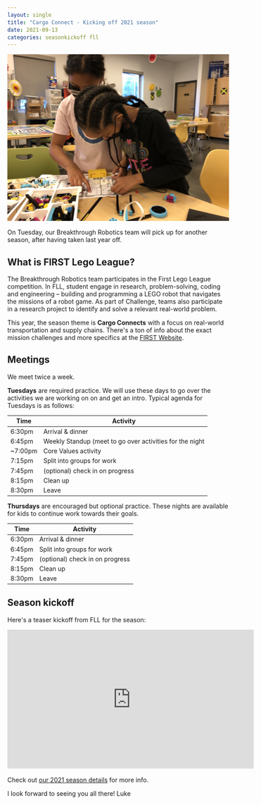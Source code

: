 ```yaml
---
layout: single
title: "Cargo Connect - Kicking off 2021 season"
date: 2021-09-13
categories: seasonkickoff fll
---
```


![kickoff](/assets/images/season2021/spike-building.jpg)

On Tuesday, our Breakthrough Robotics team will pick up for another season, after having
taken last year off.

## What is FIRST Lego League?

The Breakthrough Robotics team participates in the First Lego League competition. In FLL,
student engage in research, problem-solving, coding and engineering – building and programming a LEGO robot that navigates the missions of a robot game. As part of Challenge, teams also participate in a research project to identify and solve a relevant real-world problem.

This year, the season theme is **Cargo Connects** with a focus on real-world transportation
and supply chains. There's a ton of info about the exact mission challenges and 
more specifics at the [FIRST Website](https://www.firstinspires.org/resource-library/fll/challenge/challenge-and-resources).

## Meetings

We meet twice a week. 

**Tuesdays** are required practice. We will use these days to go over the 
activities we are working on on and get an intro. Typical agenda for Tuesdays is as follows:

| Time     | Activity |
| -------- | -------- |
| 6:30pm   | Arrival & dinner |
| 6:45pm   | Weekly Standup (meet to go over activities for the night |
| ~7:00pm   | Core Values activity |
| 7:15pm   | Split into groups for work |
| 7:45pm   | (optional) check in on progress |
| 8:15pm   | Clean up |
| 8:30pm   | Leave |

**Thursdays** are encouraged but optional practice. These nights are available for kids to 
continue work towards their goals.

| Time     | Activity |
| -------- | -------- |
| 6:30pm   | Arrival & dinner |
| 6:45pm   | Split into groups for work |
| 7:45pm   | (optional) check in on progress |
| 8:15pm   | Clean up |
| 8:30pm   | Leave |

## Season kickoff

Here's a teaser kickoff from FLL for the season:

<iframe width="560" height="315" src="https://www.youtube.com/embed/eJSDHC_9Sxk" title="YouTube video player" frameborder="0" allow="accelerometer; autoplay; clipboard-write; encrypted-media; gyroscope; picture-in-picture" allowfullscreen></iframe>

Check out [our 2021 season details](/season2021) for more info.

I look forward to seeing you all there!
Luke